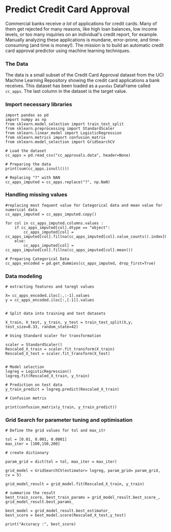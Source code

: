 # Predict Credit Card Approval
Commercial banks receive _a lot_ of applications for credit cards. Many of them get rejected for many reasons, like high loan balances, low income levels, or too many inquiries on an individual's credit report, for example. Manually analyzing these applications is mundane, error-prone, and time-consuming (and time is money!). 
The mission is to build an automatic credit card approval predictor using machine learning techniques.

### **The Data**

The data is a small subset of the Credit Card Approval dataset from the UCI Machine Learning Repository showing the credit card applications a bank receives. This dataset has been loaded as a `pandas` DataFrame called `cc_apps`. The last column in the dataset is the target value.

### **Import necessary libraries**
```{python}
import pandas as pd
import numpy as np
from sklearn.model_selection import train_test_split
from sklearn.preprocessing import StandardScaler
from sklearn.linear_model import LogisticRegression
from sklearn.metrics import confusion_matrix
from sklearn.model_selection import GridSearchCV

# Load the dataset
cc_apps = pd.read_csv("cc_approvals.data", header=None)

# Preparing the data
print(sum(cc_apps.isnull()))

# Replacing "?" with NAN
cc_apps_imputed = cc_apps.replace("?", np.NaN)
```
### **Handling missing values**
```{python}
#replacing most fequent value for Categorical data and mean value for numerical data
cc_apps_imputed = cc_apps_imputed.copy()

for col in cc_apps_imputed.columns.values :
    if cc_apps_imputed[col].dtype == "object":
        cc_apps_imputed[col] = cc_apps_imputed[col].fillna(cc_apps_imputed[col].value_counts().index[0])
    else:
        cc_apps_imputed[col] = cc_apps_imputed[col].fillna(cc_apps_imputed[col].mean())

# Preparing Categorical Data
cc_apps_encoded = pd.get_dummies(cc_apps_imputed, drop_first=True)
```
### **Data modeling**
```{python}
# extracting features and taregt values

X= cc_apps_encoded.iloc[:,:-1].values
y = cc_apps_encoded.iloc[:,[-1]].values


# Split data into training and test datasets

X_train, X_test, y_train, y_test = train_test_split(X,y, test_size=0.33, random_state=42)

# Using Standard scaler for transformation

scaler = StandardScaler()
Rescaled_X_train = scaler.fit_transform(X_train)
Rescaled_X_test = scaler.fit_transform(X_test)


# Model selection
logreg = LogisticRegression()
logreg.fit(Rescaled_X_train, y_train)

# Prediction on test data
y_train_predict = logreg.predict(Rescaled_X_train)

# Confusion metrix

print(confusion_matrix(y_train, y_train_predict))
```
### **Grid Search for parameter tuning and optimisation**
```{python}
# Define the grid values for tol and max_itr

tol = [0.01, 0.001, 0.0001]
max_iter = [100,150,200]

# create dictionary

param_grid = dict(tol = tol, max_iter = max_iter)

grid_model = GridSearchCV(estimator= logreg, param_grid= param_grid, cv = 5)

grid_model_result = grid_model.fit(Rescaled_X_train, y_train)

# summarise the result
best_train_score, best_train_params = grid_model_result.best_score_, grid_model_result.best_params_

best_model = grid_model_result.best_estimator_
best_score = best_model.score(Rescaled_X_test,y_test)

print("Accuracy :", best_score)
```
